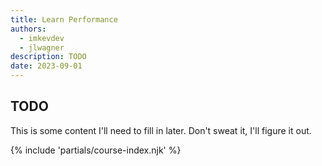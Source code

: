 ```yaml
---
title: Learn Performance
authors:
  - imkevdev
  - jlwagner
description: TODO
date: 2023-09-01
---
```


## TODO

This is some content I'll need to fill in later. Don't sweat it, I'll figure it out.

{% include 'partials/course-index.njk' %}

